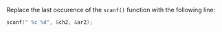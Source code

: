 Replace the last occurence of the `scanf()` function with the following line:

```c
scanf(" %c %d", &ch2, &ar2);
```